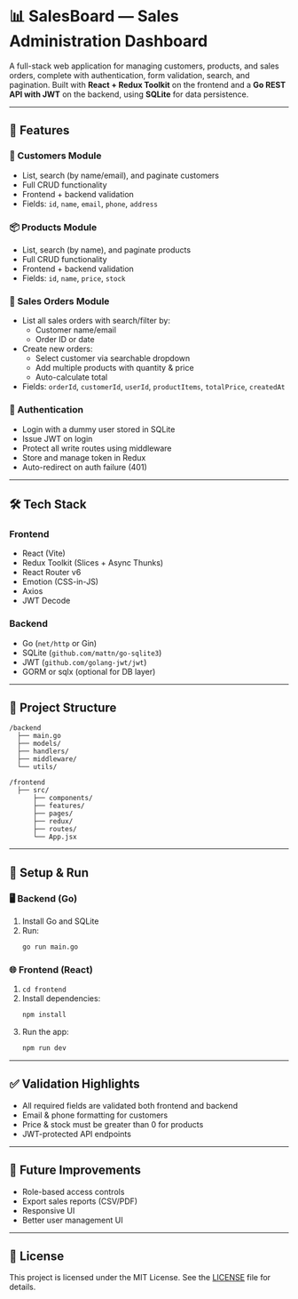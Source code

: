 # 📊 SalesBoard — Sales Administration Dashboard

A full-stack web application for managing customers, products, and sales orders, complete with authentication, form validation, search, and pagination. Built with **React + Redux Toolkit** on the frontend and a **Go REST API with JWT** on the backend, using **SQLite** for data persistence.

---

## 🚀 Features

### 🧑 Customers Module
- List, search (by name/email), and paginate customers
- Full CRUD functionality
- Frontend + backend validation
- Fields: `id`, `name`, `email`, `phone`, `address`

### 📦 Products Module
- List, search (by name), and paginate products
- Full CRUD functionality
- Frontend + backend validation
- Fields: `id`, `name`, `price`, `stock`

### 🧾 Sales Orders Module
- List all sales orders with search/filter by:
  - Customer name/email
  - Order ID or date
- Create new orders:
  - Select customer via searchable dropdown
  - Add multiple products with quantity & price
  - Auto-calculate total
- Fields: `orderId`, `customerId`, `userId`, `productItems`, `totalPrice`, `createdAt`

### 🔐 Authentication
- Login with a dummy user stored in SQLite
- Issue JWT on login
- Protect all write routes using middleware
- Store and manage token in Redux
- Auto-redirect on auth failure (401)

---

## 🛠️ Tech Stack

### Frontend
- React (Vite)
- Redux Toolkit (Slices + Async Thunks)
- React Router v6
- Emotion (CSS-in-JS)
- Axios
- JWT Decode

### Backend
- Go (`net/http` or Gin)
- SQLite (`github.com/mattn/go-sqlite3`)
- JWT (`github.com/golang-jwt/jwt`)
- GORM or sqlx (optional for DB layer)

---

## 📂 Project Structure

```
/backend
  ├── main.go
  ├── models/
  ├── handlers/
  ├── middleware/
  └── utils/
  
/frontend
  ├── src/
      ├── components/
      ├── features/
      ├── pages/
      ├── redux/
      ├── routes/
      └── App.jsx
```

---

## 🧪 Setup & Run

### 🖥️ Backend (Go)
1. Install Go and SQLite
2. Run:
   ```bash
   go run main.go
   ```

### 🌐 Frontend (React)
1. `cd frontend`
2. Install dependencies:
   ```bash
   npm install
   ```
3. Run the app:
   ```bash
   npm run dev
   ```

---

## ✅ Validation Highlights

- All required fields are validated both frontend and backend
- Email & phone formatting for customers
- Price & stock must be greater than 0 for products
- JWT-protected API endpoints

---

## 📌 Future Improvements

- Role-based access controls
- Export sales reports (CSV/PDF)
- Responsive UI
- Better user management UI

---

## 📝 License

This project is licensed under the MIT License. See the [LICENSE](LICENSE) file for details.
